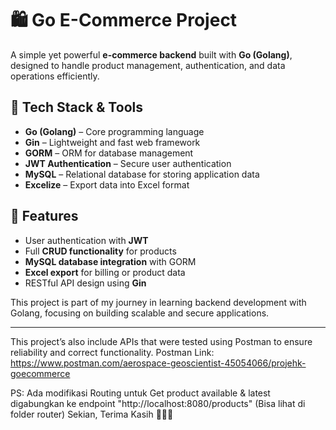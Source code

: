 # 🛍️ Go E-Commerce Project

A simple yet powerful **e-commerce backend** built with **Go (Golang)**, designed to handle product management, authentication, and data operations efficiently.

## 🔧 Tech Stack & Tools

* **Go (Golang)** – Core programming language
* **Gin** – Lightweight and fast web framework
* **GORM** – ORM for database management
* **JWT Authentication** – Secure user authentication
* **MySQL** – Relational database for storing application data
* **Excelize** – Export data into Excel format

## 📌 Features

* User authentication with **JWT**
* Full **CRUD functionality** for products
* **MySQL database integration** with GORM
* **Excel export** for billing or product data
* RESTful API design using **Gin**

This project is part of my journey in learning backend development with Golang, focusing on building scalable and secure applications.

---


This project’s also include APIs that were tested using Postman to ensure reliability and correct functionality. 
Postman Link: https://www.postman.com/aerospace-geoscientist-45054066/projehk-goecommerce

PS: Ada modifikasi Routing untuk Get product available & latest digabungkan ke endpoint "http://localhost:8080/products" (Bisa lihat di folder router)
Sekian, Terima Kasih 🙏🙏🙏
